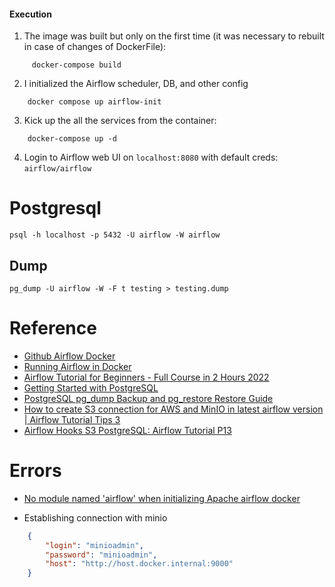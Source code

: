 #### Execution
 
1. The image was built but only on the first time (it was necessary to rebuilt in case of changes of DockerFile):
```shell
     docker-compose build
```

2. I initialized the Airflow scheduler, DB, and other config
```shell
    docker compose up airflow-init
```

3. Kick up the all the services from the container:
```shell
    docker-compose up -d
```

4. Login to Airflow web UI on `localhost:8080` with default creds: `airflow/airflow`



# Postgresql

```
psql -h localhost -p 5432 -U airflow -W airflow
```

## Dump

```
pg_dump -U airflow -W -F t testing > testing.dump
```

# Reference
- [Github Airflow Docker](https://github.com/coder2j/airflow-docker)
- [Running Airflow in Docker](https://airflow.apache.org/docs/apache-airflow/stable/howto/docker-compose/index.html)
- [Airflow Tutorial for Beginners - Full Course in 2 Hours 2022](https://www.youtube.com/watch?v=K9AnJ9_ZAXE&list=PLwFJcsJ61oujAqYpMp1kdUBcPG0sE0QMT)
- [Getting Started with PostgreSQL](https://www3.ntu.edu.sg/home/ehchua/programming/sql/PostgreSQL_GetStarted.html)
- [PostgreSQL pg_dump Backup and pg_restore Restore Guide](https://snapshooter.com/learn/postgresql/pg_dump_pg_restore#pg-dump-example)
- [How to create S3 connection for AWS and MinIO in latest airflow version | Airflow Tutorial Tips 3](https://www.youtube.com/watch?v=sVNvAtIZWdQ)
- [Airflow Hooks S3 PostgreSQL: Airflow Tutorial P13](https://www.youtube.com/watch?v=rcG4WNwi900&list=PLwFJcsJ61oujAqYpMp1kdUBcPG0sE0QMT&index=14)

# Errors
- [No module named 'airflow' when initializing Apache airflow docker](https://stackoverflow.com/questions/66791752/no-module-named-airflow-when-initializing-apache-airflow-docker)

- Establishing connection with minio 
```json
    {
        "login": "minioadmin",
        "password": "minioadmin",
        "host": "http://host.docker.internal:9000"
    }
```